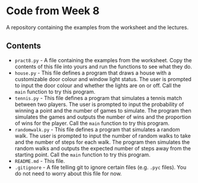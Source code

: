 # Code from Week 8

A repository containing the examples from the worksheet and the lectures.

## Contents

- `pract8.py` - A file containing the examples from the worksheet.
  Copy the contents of this file into yours and run the functions to see what they do.
- `house.py` - This file defines a program that draws a house with a customizable door colour and window light status. The user is prompted to input the door colour and whether the lights are on or off. Call the `main` function to try this program.
- `tennis.py` - This file defines a program that simulates a tennis match between two players. The user is prompted to input the probability of winning a point and the number of games to simulate. The program then simulates the games and outputs the number of wins and the proportion of wins for the player. Call the `main` function to try this program.
- `randomwalk.py` - This file defines a program that simulates a random walk. The user is prompted to input the number of random walks to take and the number of steps for each walk. The program then simulates the random walks and outputs the expected number of steps away from the starting point. Call the `main` function to try this program.
- `README.md` - This file.
- `.gitignore` - A file telling git to ignore certain files (e.g. `.pyc` files).
  You do not need to worry about this file for now.
